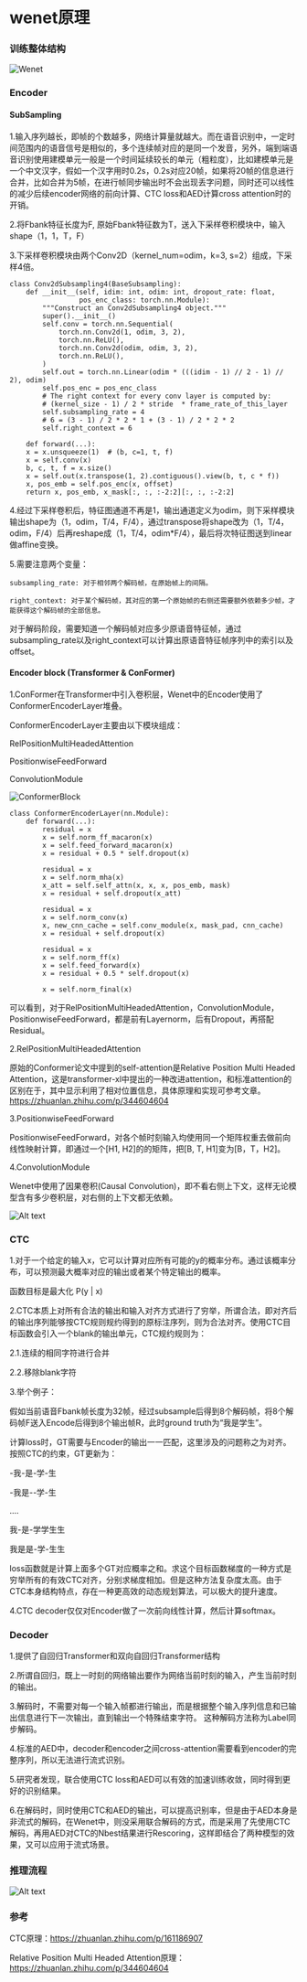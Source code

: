 # wenet原理

### 训练整体结构


![Wenet](image-1.png)

### Encoder

#### SubSampling

1.输入序列越长，即帧的个数越多，网络计算量就越大。而在语音识别中，一定时间范围内的语音信号是相似的，多个连续帧对应的是同一个发音，另外，端到端语音识别使用建模单元一般是一个时间延续较长的单元（粗粒度），比如建模单元是一个中文汉字，假如一个汉字用时0.2s，0.2s对应20帧，如果将20帧的信息进行合并，比如合并为5帧，在进行帧同步输出时不会出现丢字问题，同时还可以线性的减少后续encoder网络的前向计算、CTC loss和AED计算cross attention时的开销。

2.将Fbank特征长度为F, 原始Fbank特征数为T，送入下采样卷积模块中，输入shape（1，1，T，F）

3.下采样卷积模块由两个Conv2D（kernel_num=odim，k=3, s=2）组成，下采样4倍。
```
class Conv2dSubsampling4(BaseSubsampling):
    def __init__(self, idim: int, odim: int, dropout_rate: float,
                 pos_enc_class: torch.nn.Module):
        """Construct an Conv2dSubsampling4 object."""
        super().__init__()
        self.conv = torch.nn.Sequential(
            torch.nn.Conv2d(1, odim, 3, 2),
            torch.nn.ReLU(),
            torch.nn.Conv2d(odim, odim, 3, 2),
            torch.nn.ReLU(),
        )
        self.out = torch.nn.Linear(odim * (((idim - 1) // 2 - 1) // 2), odim)
        self.pos_enc = pos_enc_class
        # The right context for every conv layer is computed by:
        # (kernel_size - 1) / 2 * stride  * frame_rate_of_this_layer
        self.subsampling_rate = 4
        # 6 = (3 - 1) / 2 * 2 * 1 + (3 - 1) / 2 * 2 * 2
        self.right_context = 6

    def forward(...):
    x = x.unsqueeze(1)  # (b, c=1, t, f)
    x = self.conv(x)
    b, c, t, f = x.size()
    x = self.out(x.transpose(1, 2).contiguous().view(b, t, c * f))
    x, pos_emb = self.pos_enc(x, offset)
    return x, pos_emb, x_mask[:, :, :-2:2][:, :, :-2:2]
```

4.经过下采样卷积后，特征图通道不再是1，输出通道定义为odim，则下采样模块输出shape为（1，odim，T/4，F/4），通过transpose将shape改为（1，T/4，odim，F/4）后再reshape成（1，T/4，odim*F/4），最后将次特征图送到linear做affine变换。

5.需要注意两个变量：
```
subsampling_rate: 对于相邻两个解码帧，在原始帧上的间隔。

right_context: 对于某个解码帧，其对应的第一个原始帧的右侧还需要额外依赖多少帧，才能获得这个解码帧的全部信息。
```
对于解码阶段，需要知道一个解码帧对应多少原语音特征帧，通过subsampling_rate以及right_context可以计算出原语音特征帧序列中的索引以及offset。

#### Encoder block (Transformer & ConFormer)
1.ConFormer在Transformer中引入卷积层，Wenet中的Encoder使用了ConformerEncoderLayer堆叠。

ConformerEncoderLayer主要由以下模块组成：

RelPositionMultiHeadedAttention

PositionwiseFeedForward

ConvolutionModule

![ConformerBlock](image.png)

```
class ConformerEncoderLayer(nn.Module):
    def forward(...):
        residual = x
        x = self.norm_ff_macaron(x)
        x = self.feed_forward_macaron(x)
        x = residual + 0.5 * self.dropout(x)

        residual = x
        x = self.norm_mha(x)
        x_att = self.self_attn(x, x, x, pos_emb, mask)
        x = residual + self.dropout(x_att)

        residual = x
        x = self.norm_conv(x)
        x, new_cnn_cache = self.conv_module(x, mask_pad, cnn_cache)
        x = residual + self.dropout(x)

        residual = x
        x = self.norm_ff(x)
        x = self.feed_forward(x)
        x = residual + 0.5 * self.dropout(x)

        x = self.norm_final(x)
```
可以看到，对于RelPositionMultiHeadedAttention，ConvolutionModule，PositionwiseFeedForward，都是前有Layernorm，后有Dropout，再搭配Residual。

2.RelPositionMultiHeadedAttention

原始的Conformer论文中提到的self-attention是Relative Position Multi Headed Attention，这是transformer-xl中提出的一种改进attention，和标准attention的区别在于，其中显示利用了相对位置信息，具体原理和实现可参考文章。 https://zhuanlan.zhihu.com/p/344604604

3.PositionwiseFeedForward

PositionwiseFeedForward，对各个帧时刻输入均使用同一个矩阵权重去做前向线性映射计算，即通过一个[H1, H2]的的矩阵，把[B, T, H1]变为[B，T，H2]。

4.ConvolutionModule

Wenet中使用了因果卷积(Causal Convolution)，即不看右侧上下文，这样无论模型含有多少卷积层，对右侧的上下文都无依赖。

![Alt text](image-2.png)

### CTC

1.对于一个给定的输入x，它可以计算对应所有可能的y的概率分布。通过该概率分布，可以预测最大概率对应的输出或者某个特定输出的概率。

函数目标是最大化 P(y | x)

2.CTC本质上对所有合法的输出和输入对齐方式进行了穷举，所谓合法，即对齐后的输出序列能够按CTC规则规约得到的原标注序列，则为合法对齐。使用CTC目标函数会引入一个blank的输出单元，CTC规约规则为：

2.1.连续的相同字符进行合并

2.2.移除blank字符

3.举个例子：

假如当前语音Fbank帧长度为32帧，经过subsample后得到8个解码帧，将8个解码帧F送入Encode后得到8个输出帧R，此时ground truth为“我是学生”。

计算loss时，GT需要与Encoder的输出一一匹配，这里涉及的问题称之为对齐。按照CTC的约束，GT更新为：

-我-是-学-生

-我是--学-生

....

我-是-学学生生

我是是-学-生生

loss函数就是计算上面多个GT对应概率之和。求这个目标函数梯度的一种方式是穷举所有的有效CTC对齐，分别求梯度相加。但是这种方法复杂度太高。由于CTC本身结构特点，存在一种更高效的动态规划算法，可以极大的提升速度。

4.CTC decoder仅仅对Encoder做了一次前向线性计算，然后计算softmax。

### Decoder

1.提供了自回归Transformer和双向自回归Transformer结构

2.所谓自回归，既上一时刻的网络输出要作为网络当前时刻的输入，产生当前时刻的输出。

3.解码时，不需要对每一个输入帧都进行输出，而是根据整个输入序列信息和已输出信息进行下一次输出，直到输出一个特殊结束字符。 这种解码方法称为Label同步解码。

4.标准的AED中，decoder和encoder之间cross-attention需要看到encoder的完整序列，所以无法进行流式识别。

5.研究者发现，联合使用CTC loss和AED可以有效的加速训练收敛，同时得到更好的识别结果。

6.在解码时，同时使用CTC和AED的输出，可以提高识别率，但是由于AED本身是非流式的解码，在Wenet中，则没采用联合解码的方式，而是采用了先使用CTC解码，再用AED对CTC的Nbest结果进行Rescoring，这样即结合了两种模型的效果，又可以应用于流式场景。


### 推理流程

![Alt text](wenet_pipeline-1.png)

### 参考

CTC原理：https://zhuanlan.zhihu.com/p/161186907

Relative Position Multi Headed Attention原理：https://zhuanlan.zhihu.com/p/344604604